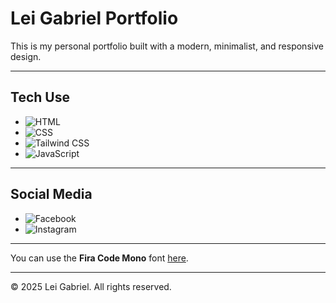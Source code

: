# Lei Gabriel Portfolio

This is my personal portfolio built with a modern, minimalist, and responsive design.

---

## Tech Use

- ![HTML](https://img.shields.io/badge/HTML-E34F26?style=flat-square&logo=html5&logoColor=ffffff)  
- ![CSS](https://img.shields.io/badge/CSS-1572B6?style=flat-square&logo=css3&logoColor=ffffff)  
- ![Tailwind CSS](https://img.shields.io/badge/Tailwind_CSS-38B2AC?style=flat-square&logo=tailwind-css&logoColor=ffffff)
- ![JavaScript](https://img.shields.io/badge/JavaScript-F7DF1E?style=flat-square&logo=javascript&logoColor=000000)  

---

## Social Media

- ![Facebook](https://img.shields.io/badge/Facebook-1877F2?style=flat-square&logo=facebook&logoColor=ffffff) [](https://www.facebook.com/malibiranlei)  
- ![Instagram](https://img.shields.io/badge/Instagram-E4405F?style=flat-square&logo=instagram&logoColor=ffffff) [](https://www.instagram.com/leigxbriel)  

---

You can use the **Fira Code Mono** font [here](https://github.com/tonsky/FiraCode).

---

© 2025 Lei Gabriel. All rights reserved.
